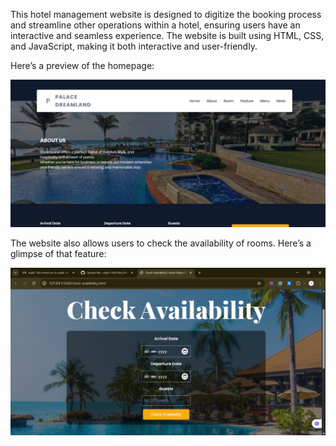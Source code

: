 This hotel management website is designed to digitize the booking process and streamline other operations within a hotel, ensuring users have an interactive and seamless experience. The website is built using HTML, CSS, and JavaScript, making it both interactive and user-friendly.

Here’s a preview of the homepage:

![image alt](https://github.com/anjali-148/Hotel_Management/blob/e0619e528640da27665594a254fd53dcd061307f/home%20page.jpg)

The website also allows users to check the availability of rooms. Here’s a glimpse of that feature:

![image alt](https://github.com/anjali-148/Hotel_Management/blob/d94d4087ef75d5cfa3da7069c073002acf516839/Screenshot%202025-04-12%20205051.png)

